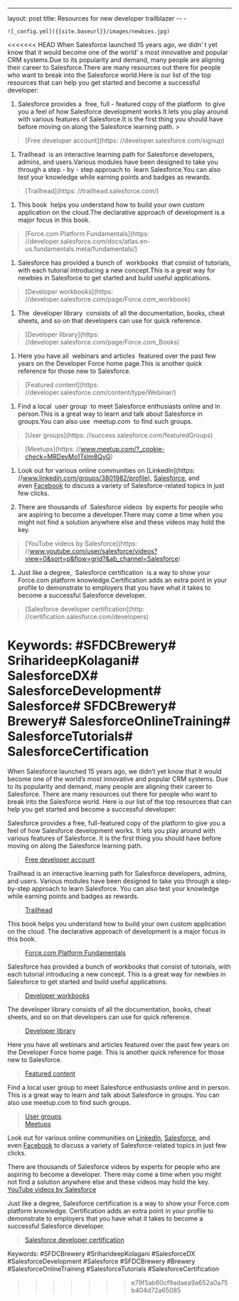 -- -
layout: post
title: Resources
for new developer trailblazer 
    -- -

    ![_config.yml]({{site.baseurl}}/images/newbies.jpg)

<<<<<<< HEAD
When Salesforce launched 15 years ago, we didn’ t yet know that it would become one of the world’ s most innovative and popular CRM systems.Due to its popularity and demand, many people are aligning their career to Salesforce.There are many resources out there
for people who want to
break into the Salesforce world.Here is our list of the top resources that can help you get started and become a successful developer:

1. Salesforce provides a  free, full - featured copy of the platform  to give you a feel of how Salesforce development works.It lets you play around with various features of Salesforce.It is the first thing you should have before moving on along the Salesforce learning path. >
> [Free developer account](https: //developer.salesforce.com/signup)

1. Trailhead  is an interactive learning path for Salesforce developers, admins, and users.Various modules have been designed to take you through a step - by - step approach to  learn Salesforce.You can also test your knowledge while earning points and badges as rewards. 
> [Trailhead](https: //trailhead.salesforce.com/)

1. This book  helps you understand how to build your own custom application on the cloud.The declarative approach of development is a major focus in this book. 
>[Force.com Platform Fundamentals](https: //developer.salesforce.com/docs/atlas.en-us.fundamentals.meta/fundamentals/)

1. Salesforce has provided a bunch of  workbooks  that consist of tutorials, with each tutorial introducing a new concept.This is a great way
for newbies in Salesforce to get started and build useful applications. 
> [Developer workbooks](https: //developer.salesforce.com/page/Force.com_workbook)

1. The  developer library  consists of all the documentation, books, cheat sheets, and so on that developers can use
for quick reference. 
> [Developer library](https: //developer.salesforce.com/page/Force.com_Books)

1. Here you have all  webinars and articles  featured over the past few years on the Developer Force home page.This is another quick reference for those new to Salesforce. 
> [Featured content](https: //developer.salesforce.com/content/type/Webinar/)

1. Find a local  user group  to meet Salesforce enthusiasts online and in person.This is a great way to learn and talk about Salesforce in groups.You can also use  meetup.com  to find such groups. 
>[User groups](https: //success.salesforce.com/featuredGroups)

>[Meetups](https: //www.meetup.com/?_cookie-check=MRDeyMo1Tslm8QyG)

1. Look out for various online communities on [LinkedIn](https: //www.linkedin.com/groups/3801982/profile), [Salesforce](https://developer.salesforce.com/forums/ForumsCategories), and even [Facebook](https://www.facebook.com/salesforcedevs) to discuss a variety of Salesforce-related topics in just few clicks.

1. There are thousands of  Salesforce videos  by experts for people who are aspiring to become a developer.There may come a time when you might not find a solution anywhere else and these videos may hold the key.
> [YouTube videos by Salesforce](https: //www.youtube.com/user/salesforce/videos?view=0&sort=p&flow=grid?&ab_channel=Salesforce)

1. Just like a degree,  Salesforce certification  is a way to show your Force.com platform knowledge.Certification adds an extra point in your profile to demonstrate to employers that you have what it takes to become a successful Salesforce developer. 
> [Salesforce developer certification](http: //certification.salesforce.com/developers)

Keywords: #SFDCBrewery# SriharideepKolagani# SalesforceDX# SalesforceDevelopment# Salesforce# SFDCBrewery# Brewery# SalesforceOnlineTraining# SalesforceTutorials# SalesforceCertification
=======
When Salesforce launched 15 years ago, we didn’t yet know that it would become one of the world’s most innovative and popular CRM systems. Due to its popularity and demand, many people are aligning their career to Salesforce. There are many resources out there for people who want to break into the Salesforce world. Here is our list of the top resources that can help you get started and become a successful developer:

Salesforce provides a free, full-featured copy of the platform to give you a feel of how Salesforce development works. It lets you play around with various features of Salesforce. It is the first thing you should have before moving on along the Salesforce learning path.
> [Free developer account](https://developer.salesforce.com/signup)

Trailhead is an interactive learning path for Salesforce developers, admins, and users. Various modules have been designed to take you through a step-by-step approach to learn Salesforce. You can also test your knowledge while earning points and badges as rewards.
> [Trailhead](https://trailhead.salesforce.com/)

This book helps you understand how to build your own custom application on the cloud. The declarative approach of development is a major focus in this book.
> [Force.com Platform Fundamentals](https://developer.salesforce.com/docs/atlas.en-us.fundamentals.meta/fundamentals/)

Salesforce has provided a bunch of workbooks that consist of tutorials, with each tutorial introducing a new concept. This is a great way for newbies in Salesforce to get started and build useful applications.
> [Developer workbooks](https://developer.salesforce.com/page/Force.com_workbook)

The developer library consists of all the documentation, books, cheat sheets, and so on that developers can use for quick reference.
> [Developer library](https://developer.salesforce.com/page/Force.com_Books)

Here you have all webinars and articles featured over the past few years on the Developer Force home page. This is another quick reference for those new to Salesforce.
> [Featured content](https://developer.salesforce.com/content/type/Webinar/)

Find a local user group to meet Salesforce enthusiasts online and in person. This is a great way to learn and talk about Salesforce in groups. You can also use meetup.com to find such groups.
> [User groups](https://success.salesforce.com/featuredGroups)  
> [Meetups](https://www.meetup.com/?_cookie-check=MRDeyMo1Tslm8QyG)

Look out for various online communities on [LinkedIn](https://www.linkedin.com/groups/3801982/profile), [Salesforce](https://developer.salesforce.com/forums/ForumsCategories), and even [Facebook](https://www.facebook.com/salesforcedevs) to discuss a variety of Salesforce-related topics in just few clicks.

There are thousands of Salesforce videos by experts for people who are aspiring to become a developer. There may come a time when you might not find a solution anywhere else and these videos may hold the key.
[YouTube videos by Salesforce](https://www.youtube.com/user/salesforce/videos?view=0&sort=p&flow=grid?&ab_channel=Salesforce)

Just like a degree, Salesforce certification is a way to show your Force.com platform knowledge. Certification adds an extra point in your profile to demonstrate to employers that you have what it takes to become a successful Salesforce developer.
> [Salesforce developer certification](http://certification.salesforce.com/developers)

Keywords: #SFDCBrewery #SriharideepKolagani #SalesforceDX #SalesforceDevelopment #Salesforce #SFDCBrewery #Brewery #SalesforceOnlineTraining #SalesforceTutorials #SalesforceCertification
>>>>>>> e79f5ab60cf9adaea9a652a0a75b404d72a65085
